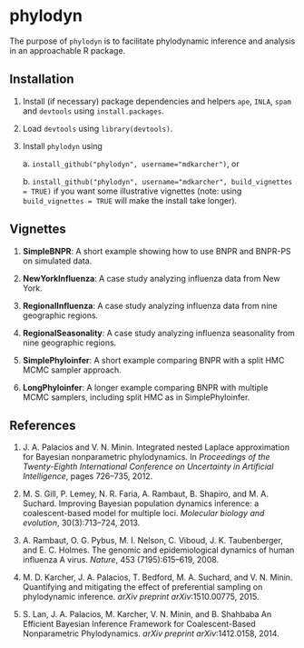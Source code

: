 phylodyn
========

The purpose of `phylodyn` is to facilitate phylodynamic inference and analysis in an approachable R package.

## Installation

1. Install (if necessary) package dependencies and helpers `ape`, `INLA`, `spam` and `devtools` using `install.packages`.

2. Load `devtools` using `library(devtools)`.

3. Install `phylodyn` using 

    a. `install_github("phylodyn", username="mdkarcher")`, or

    b. `install_github("phylodyn", username="mdkarcher", build_vignettes = TRUE)` if you want some illustrative vignettes (note: using `build_vignettes = TRUE` will make the install take longer).

## Vignettes

1. **SimpleBNPR**: A short example showing how to use BNPR and BNPR-PS on simulated data.

2. **NewYorkInfluenza**: A case study analyzing influenza data from New York.

3. **RegionalInfluenza**: A case study analyzing influenza data from nine geographic regions.

4. **RegionalSeasonality**: A case study analyzing influenza seasonality from nine geographic regions.

5. **SimplePhyloinfer**: A short example comparing BNPR with a split HMC MCMC sampler approach.

6. **LongPhyloinfer**: A longer example comparing BNPR with multiple MCMC samplers, including split HMC as in SimplePhyloinfer.

## References

1. J. A. Palacios and V. N. Minin.
Integrated nested Laplace approximation for Bayesian nonparametric phylodynamics.
In *Proceedings of the Twenty-Eighth International Conference on Uncertainty in Artificial Intelligence*, pages 726–735, 2012.

2. M. S. Gill, P. Lemey, N. R. Faria, A. Rambaut, B. Shapiro, and M. A. Suchard.
Improving Bayesian population dynamics inference: a coalescent-based model for multiple loci.
*Molecular biology and evolution*, 30(3):713–724, 2013.

3. A. Rambaut, O. G. Pybus, M. I. Nelson, C. Viboud, J. K. Taubenberger, and E. C. Holmes.
The genomic and epidemiological dynamics of human influenza A virus.
*Nature*, 453 (7195):615–619, 2008.

4. M. D. Karcher, J. A. Palacios, T. Bedford, M. A. Suchard, and V. N. Minin.
Quantifying and mitigating the effect of preferential sampling on phylodynamic inference.
*arXiv preprint arXiv*:1510.00775, 2015.

5. S. Lan, J. A. Palacios, M. Karcher, V. N. Minin, and B. Shahbaba
An Efficient Bayesian Inference Framework for Coalescent-Based Nonparametric Phylodynamics.
*arXiv preprint arXiv*:1412.0158, 2014.
